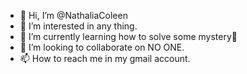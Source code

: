- 👋 Hi, I’m @NathaliaColeen
- 👀 I’m interested in any thing.
- 🌱 I’m currently learning how to solve some mystery🤣
- 💞️ I’m looking to collaborate on NO ONE.
- 📫 How to reach me in my gmail account. 

<!---
NathaliaColeen/NathaliaColeen is a ✨ special ✨ repository because its `README.md` (this file) appears on your GitHub profile.
You can click the Preview link to take a look at your changes.
--->
